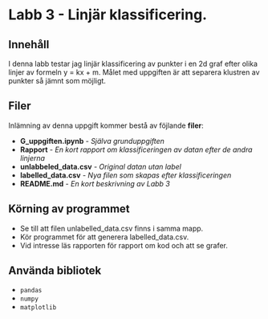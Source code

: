 # Labb 3 - Linjär klassificering.

## Innehåll

I denna labb testar jag linjär klassificering av punkter i en 2d graf efter olika linjer av formeln y = kx + m. Målet med uppgiften är att separera klustren av punkter så jämnt som möjligt.

## Filer
Inlämning av denna uppgift kommer bestå av föjlande **filer**:
- **G_uppgiften.ipynb** - *Själva grunduppgiften*
- **Rapport** - *En kort rapport om klassificeringen av datan efter de andra linjerna*
- **unlabbeled_data.csv** - *Original datan utan label*
- **labelled_data.csv** - *Nya filen som skapas efter klassificeringen*
- **README.md** - *En kort beskrivning av Labb 3*

## Körning av programmet

- Se till att filen unlabelled_data.csv finns i samma mapp.
- Kör programmet för att generera labelled_data.csv.
- Vid intresse läs rapporten för rapport om kod och att se grafer.

## Använda bibliotek

 - `pandas`
 - `numpy`
 - `matplotlib`
